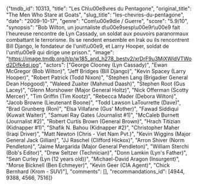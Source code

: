 {"tmdb_id": 10313, "title": "Les Ch\u00e8vres du Pentagone", "original_title": "The Men Who Stare at Goats", "slug_title": "les-chevres-du-pentagone", "date": "2009-10-17", "genre": "Com\u00e9die / Guerre", "score": "5.9/10", "synopsis": "Bob Wilton, un journaliste d\u00e9sesp\u00e9r\u00e9 fait l'heureuse rencontre de Lyn Cassady, un soldat aux pouvoirs paranormaux combattant le terrorisme. Ils se rendent ensemble en Irak ou ils rencontrent Bill Django, le fondateur de l'unit\u00e9, et Larry Hooper, soldat de l'unit\u00e9 qui dirige une prison.", "image": "https://image.tmdb.org/t/p/w185_and_h278_bestv2/xrDrF9u3MjXWldVTWod2Difk4qi.jpg", "actors": ["George Clooney (Lyn Cassady)", "Ewan McGregor (Bob Wilton)", "Jeff Bridges (Bill Django)", "Kevin Spacey (Larry Hooper)", "Robert Patrick (Todd Nixon)", "Stephen Lang (Brigadier General Dean Hopgood)", "Waleed Zuaiter (Mahmud Daash)", "Stephen Root (Gus Lacey)", "Glenn Morshower (Major General Holtz)", "Nick Offerman (Scotty Mercer)", "Tim Griffin (Tim Kootz)", "Rebecca Mader (Debora Wilton)", "Jacob Browne (Lieutenant Boone)", "Todd Lawson LaTourrette (Dave)", "Brad Grunberg (Ron)", "Elsa Villafane (Gus' Mother)", "Fawad Siddiqui (Kuwait Waiter)", "Samuel Ray Gates (Journalist #1)", "McCaleb Burnett (Journalist #2)", "Robert Curtis Brown (General Brown)", "Hrach Titizian (Kidnapper #1)", "Shafik N. Bahou (Kidnapper #2)", "Christopher Maher (Iraqi Driver)", "Matt Newton (Chris - Viet Nam Pvt.)", "Kevin Wiggins (Major General Jack Gillian)", "JJ Raschel (Clifford Hickox)", "Arron Shiver (Norm Pendleton)", "Jaime Margarida (Major General Pendleton)", "William Sterchi (Bob's Editor)", "Drew Seltzer (Technician)", "Donn Lamkin (Lyn's Father)", "Sean Curley (Lyn (12 years old))", "Michael-David Aragon (Insurgent)", "Morse Bicknell (Ben Echmeyer)", "Kevin Geer (CIA Agent)", "Chick Bernhard (Krom - SUV)"], "comments": [], "recommandations_id": [4944, 9388, 4566, 7516]}